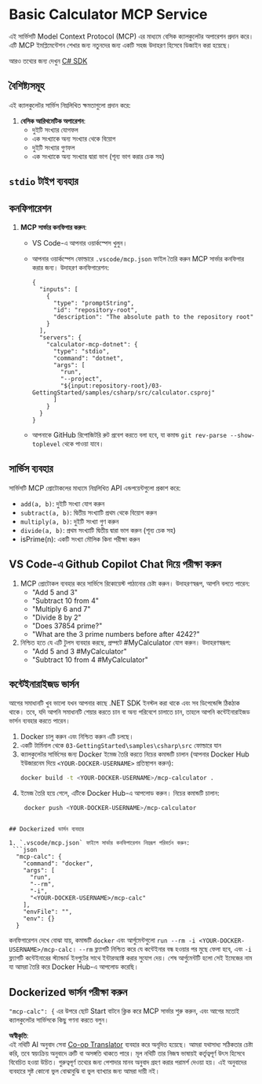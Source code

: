 <!--
CO_OP_TRANSLATOR_METADATA:
{
  "original_hash": "882aae00f1d3f007e20d03b883f44afa",
  "translation_date": "2025-07-13T22:14:45+00:00",
  "source_file": "03-GettingStarted/samples/csharp/README.md",
  "language_code": "bn"
}
-->
# Basic Calculator MCP Service

এই সার্ভিসটি Model Context Protocol (MCP) এর মাধ্যমে বেসিক ক্যালকুলেটর অপারেশন প্রদান করে। এটি MCP ইমপ্লিমেন্টেশন শেখার জন্য নতুনদের জন্য একটি সহজ উদাহরণ হিসেবে ডিজাইন করা হয়েছে।

আরও তথ্যের জন্য দেখুন [C# SDK](https://github.com/modelcontextprotocol/csharp-sdk)

## বৈশিষ্ট্যসমূহ

এই ক্যালকুলেটর সার্ভিস নিম্নলিখিত ক্ষমতাগুলো প্রদান করে:

1. **বেসিক আরিথমেটিক অপারেশন**:
   - দুইটি সংখ্যার যোগফল
   - এক সংখ্যাকে অন্য সংখ্যার থেকে বিয়োগ
   - দুইটি সংখ্যার গুণফল
   - এক সংখ্যাকে অন্য সংখ্যার দ্বারা ভাগ (শূন্য ভাগ করার চেক সহ)

## `stdio` টাইপ ব্যবহার

## কনফিগারেশন

1. **MCP সার্ভার কনফিগার করুন**:
   - VS Code-এ আপনার ওয়ার্কস্পেস খুলুন।
   - আপনার ওয়ার্কস্পেস ফোল্ডারে `.vscode/mcp.json` ফাইল তৈরি করুন MCP সার্ভার কনফিগার করার জন্য। উদাহরণ কনফিগারেশন:

     ```jsonc
     {
       "inputs": [
         {
           "type": "promptString",
           "id": "repository-root",
           "description": "The absolute path to the repository root"
         }
       ],
       "servers": {
         "calculator-mcp-dotnet": {
           "type": "stdio",
           "command": "dotnet",
           "args": [
             "run",
             "--project",
             "${input:repository-root}/03-GettingStarted/samples/csharp/src/calculator.csproj"
           ]
         }
       }
     }
     ```

   - আপনাকে GitHub রিপোজিটরি রুট প্রবেশ করতে বলা হবে, যা কমান্ড `git rev-parse --show-toplevel` থেকে পাওয়া যাবে।

## সার্ভিস ব্যবহার

সার্ভিসটি MCP প্রোটোকলের মাধ্যমে নিম্নলিখিত API এন্ডপয়েন্টগুলো প্রকাশ করে:

- `add(a, b)`: দুইটি সংখ্যা যোগ করুন
- `subtract(a, b)`: দ্বিতীয় সংখ্যাটি প্রথম থেকে বিয়োগ করুন
- `multiply(a, b)`: দুইটি সংখ্যা গুণ করুন
- `divide(a, b)`: প্রথম সংখ্যাটি দ্বিতীয় দ্বারা ভাগ করুন (শূন্য চেক সহ)
- isPrime(n): একটি সংখ্যা মৌলিক কিনা পরীক্ষা করুন

## VS Code-এ Github Copilot Chat দিয়ে পরীক্ষা করুন

1. MCP প্রোটোকল ব্যবহার করে সার্ভিসে রিকোয়েস্ট পাঠানোর চেষ্টা করুন। উদাহরণস্বরূপ, আপনি বলতে পারেন:
   - "Add 5 and 3"
   - "Subtract 10 from 4"
   - "Multiply 6 and 7"
   - "Divide 8 by 2"
   - "Does 37854 prime?"
   - "What are the 3 prime numbers before after 4242?"
2. নিশ্চিত হতে যে এটি টুলস ব্যবহার করছে, প্রম্পটে #MyCalculator যোগ করুন। উদাহরণস্বরূপ:
   - "Add 5 and 3 #MyCalculator"
   - "Subtract 10 from 4 #MyCalculator"

## কন্টেইনারাইজড ভার্সন

আগের সমাধানটি খুব ভালো যখন আপনার কাছে .NET SDK ইনস্টল করা থাকে এবং সব ডিপেন্ডেন্সি ঠিকঠাক থাকে। তবে, যদি আপনি সমাধানটি শেয়ার করতে চান বা অন্য পরিবেশে চালাতে চান, তাহলে আপনি কন্টেইনারাইজড ভার্সন ব্যবহার করতে পারেন।

1. Docker চালু করুন এবং নিশ্চিত করুন এটি চলছে।
1. একটি টার্মিনাল থেকে `03-GettingStarted\samples\csharp\src` ফোল্ডারে যান
1. ক্যালকুলেটর সার্ভিসের জন্য Docker ইমেজ তৈরি করতে নিচের কমান্ডটি চালান (আপনার Docker Hub ইউজারনেম দিয়ে `<YOUR-DOCKER-USERNAME>` প্রতিস্থাপন করুন):
   ```bash
   docker build -t <YOUR-DOCKER-USERNAME>/mcp-calculator .
   ``` 
1. ইমেজ তৈরি হয়ে গেলে, এটিকে Docker Hub-এ আপলোড করুন। নিচের কমান্ডটি চালান:
   ```bash
    docker push <YOUR-DOCKER-USERNAME>/mcp-calculator
  ```

## Dockerized ভার্সন ব্যবহার

1. `.vscode/mcp.json` ফাইলে সার্ভার কনফিগারেশন নিম্নরূপ পরিবর্তন করুন:
   ```json
    "mcp-calc": {
      "command": "docker",
      "args": [
        "run",
        "--rm",
        "-i",
        "<YOUR-DOCKER-USERNAME>/mcp-calc"
      ],
      "envFile": "",
      "env": {}
    }
   ```
   কনফিগারেশন দেখে বোঝা যায়, কমান্ডটি `docker` এবং আর্গুমেন্টগুলো `run --rm -i <YOUR-DOCKER-USERNAME>/mcp-calc`। `--rm` ফ্ল্যাগটি নিশ্চিত করে যে কন্টেইনার বন্ধ হওয়ার পর মুছে ফেলা হবে, এবং `-i` ফ্ল্যাগটি কন্টেইনারের স্ট্যান্ডার্ড ইনপুটের সাথে ইন্টারঅ্যাক্ট করার সুযোগ দেয়। শেষ আর্গুমেন্টটি হলো সেই ইমেজের নাম যা আমরা তৈরি করে Docker Hub-এ আপলোড করেছি।

## Dockerized ভার্সন পরীক্ষা করুন

`"mcp-calc": {` এর উপরে ছোট Start বাটনে ক্লিক করে MCP সার্ভার শুরু করুন, এবং আগের মতোই ক্যালকুলেটর সার্ভিসকে কিছু গণনা করতে বলুন।

**অস্বীকৃতি**:  
এই নথিটি AI অনুবাদ সেবা [Co-op Translator](https://github.com/Azure/co-op-translator) ব্যবহার করে অনূদিত হয়েছে। আমরা যথাসাধ্য সঠিকতার চেষ্টা করি, তবে স্বয়ংক্রিয় অনুবাদে ত্রুটি বা অসঙ্গতি থাকতে পারে। মূল নথিটি তার নিজস্ব ভাষায়ই কর্তৃত্বপূর্ণ উৎস হিসেবে বিবেচিত হওয়া উচিত। গুরুত্বপূর্ণ তথ্যের জন্য পেশাদার মানব অনুবাদ গ্রহণ করার পরামর্শ দেওয়া হয়। এই অনুবাদের ব্যবহারে সৃষ্ট কোনো ভুল বোঝাবুঝি বা ভুল ব্যাখ্যার জন্য আমরা দায়ী নই।